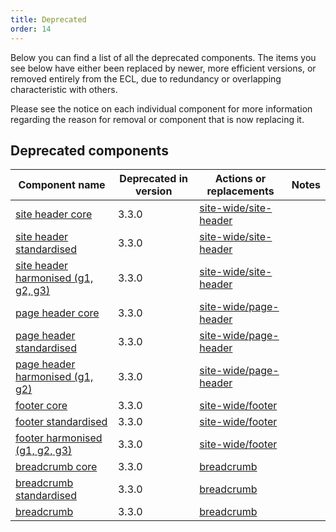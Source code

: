 ```yaml
---
title: Deprecated
order: 14
---
```


Below you can find a list of all the deprecated components. The items you see below have either been replaced by newer, more efficient versions, or removed entirely from the ECL, due to redundancy or overlapping characteristic with others.

Please see the notice on each individual component for more information regarding the reason for removal or component that is now replacing it.

## Deprecated components

| Component name                                                                             | Deprecated in version | Actions or replacements                                            | Notes |
|--------------------------------------------------------------------------------------------|-----------------------|--------------------------------------------------------------------|-------|
| [ site header core ]( /ec/deprecated/core-template/site-header/ )                          | 3.3.0                 | [ site-wide/site-header ]( /ec/components/site-wide/site-header/ ) |       |
| [ site header standardised ]( /ec/deprecated/standardised-template/site-header/ )          | 3.3.0                 | [ site-wide/site-header ]( /ec/components/site-wide/site-header/ ) |       |
| [ site header harmonised (g1, g2, g3) ]( /ec/deprecated/harmonised-template/site-header/ ) | 3.3.0                 | [ site-wide/site-header ]( /ec/components/site-wide/site-header/ ) |       |
| [ page header core ]( /ec/deprecated/core-template/page-header/ )                          | 3.3.0                 | [ site-wide/page-header ]( /ec/components/site-wide/page-header/ ) |       |
| [ page header standardised ]( /ec/deprecated/standardised-template/page-header/ )          | 3.3.0                 | [ site-wide/page-header ]( /ec/components/site-wide/page-header/ ) |       |
| [ page header harmonised (g1, g2) ]( /ec/deprecated/harmonised-template/page-header/ )     | 3.3.0                 | [ site-wide/page-header ]( /ec/components/site-wide/page-header/ ) |       |
| [ footer core ]( /ec/deprecated/core-template/footer/ )                                    | 3.3.0                 | [ site-wide/footer ]( /ec/components/site-wide/footer/ )           |       |
| [ footer standardised ]( /ec/deprecated/standardised-template/footer/ )                    | 3.3.0                 | [ site-wide/footer ]( /ec/components/site-wide/footer/ )           |       |
| [ footer harmonised (g1, g2, g3) ]( /ec/deprecated/harmonised-template/footer/ )           | 3.3.0                 | [ site-wide/footer ]( /ec/components/site-wide/footer/ )           |       |
| [ breadcrumb core ]( /ec/deprecated/core-template/breadcrumb/ )                            | 3.3.0                 | [ breadcrumb ]( /ec/components/navigation/breadcrumb/ )            |       |
| [ breadcrumb standardised ]( /ec/deprecated/standardised-template/breadcrumb/ )            | 3.3.0                 | [ breadcrumb ]( /ec/components/navigation/breadcrumb/ )            |       |
| [ breadcrumb ]( /ec/deprecated/harmonised-template/breadcrumb/ )                           | 3.3.0                 | [ breadcrumb ]( /ec/components/navigation/breadcrumb/ )            |       |
